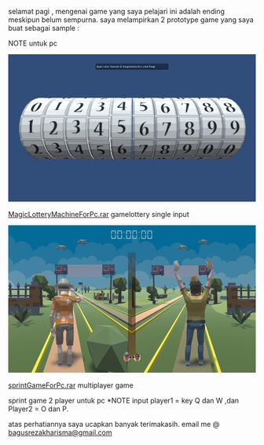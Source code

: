 selamat pagi , mengenai game yang saya pelajari ini adalah ending meskipun belum sempurna.
saya melampirkan  2 prototype game yang saya buat sebagai sample :

NOTE untuk pc 

<img src="https://github.com/abe673/portofolioGame/blob/main/lottery.png?raw=true" height="300">

[MagicLotteryMachineForPc.rar](https://drive.google.com/file/d/1JSYZearfJlkCR8DJR1th8YI0c1NKkc7r/view?usp=sharing) gamelottery single input

<img src="https://github.com/abe673/portofolioGame/blob/main/sprintgame.png?raw=true" height="300">

[sprintGameForPc.rar](https://drive.google.com/file/d/1pMEBcGTR22-df0VQXjelT7RjrZ4OrSDO/view?usp=sharing) multiplayer game

sprint game 2 player untuk pc *NOTE input player1 = key Q dan W ,dan Player2 = O dan P.


atas perhatiannya saya ucapkan banyak terimakasih.
email me @ [bagusrezakharisma@gmail.com](bagusrezakharisma@gmail.com)





